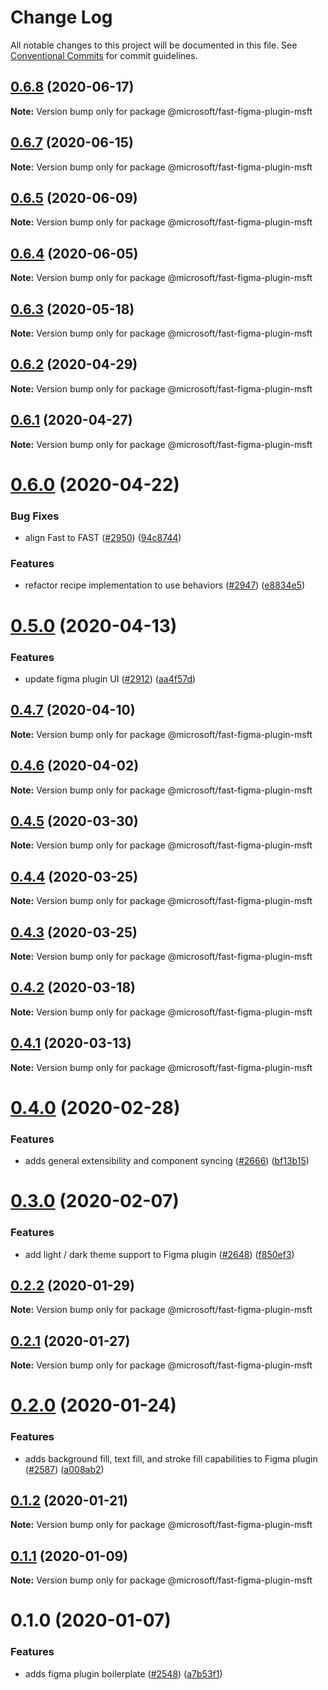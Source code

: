 # Change Log

All notable changes to this project will be documented in this file.
See [Conventional Commits](https://conventionalcommits.org) for commit guidelines.

## [0.6.8](https://github.com/Microsoft/fast-dna/compare/@microsoft/fast-figma-plugin-msft@0.6.7...@microsoft/fast-figma-plugin-msft@0.6.8) (2020-06-17)

**Note:** Version bump only for package @microsoft/fast-figma-plugin-msft





## [0.6.7](https://github.com/Microsoft/fast-dna/compare/@microsoft/fast-figma-plugin-msft@0.6.6...@microsoft/fast-figma-plugin-msft@0.6.7) (2020-06-15)

**Note:** Version bump only for package @microsoft/fast-figma-plugin-msft





## [0.6.5](https://github.com/Microsoft/fast-dna/compare/@microsoft/fast-figma-plugin-msft@0.6.4...@microsoft/fast-figma-plugin-msft@0.6.5) (2020-06-09)

**Note:** Version bump only for package @microsoft/fast-figma-plugin-msft





## [0.6.4](https://github.com/Microsoft/fast-dna/compare/@microsoft/fast-figma-plugin-msft@0.6.3...@microsoft/fast-figma-plugin-msft@0.6.4) (2020-06-05)

**Note:** Version bump only for package @microsoft/fast-figma-plugin-msft





## [0.6.3](https://github.com/Microsoft/fast-dna/compare/@microsoft/fast-figma-plugin-msft@0.6.2...@microsoft/fast-figma-plugin-msft@0.6.3) (2020-05-18)

**Note:** Version bump only for package @microsoft/fast-figma-plugin-msft





## [0.6.2](https://github.com/Microsoft/fast-dna/compare/@microsoft/fast-figma-plugin-msft@0.6.1...@microsoft/fast-figma-plugin-msft@0.6.2) (2020-04-29)

**Note:** Version bump only for package @microsoft/fast-figma-plugin-msft





## [0.6.1](https://github.com/Microsoft/fast-dna/compare/@microsoft/fast-figma-plugin-msft@0.6.0...@microsoft/fast-figma-plugin-msft@0.6.1) (2020-04-27)

**Note:** Version bump only for package @microsoft/fast-figma-plugin-msft





# [0.6.0](https://github.com/Microsoft/fast-dna/compare/@microsoft/fast-figma-plugin-msft@0.5.0...@microsoft/fast-figma-plugin-msft@0.6.0) (2020-04-22)


### Bug Fixes

* align Fast to FAST ([#2950](https://github.com/Microsoft/fast-dna/issues/2950)) ([94c8744](https://github.com/Microsoft/fast-dna/commit/94c874455eccbb8609715c7fa96095a226428813))


### Features

* refactor recipe implementation to use behaviors ([#2947](https://github.com/Microsoft/fast-dna/issues/2947)) ([e8834e5](https://github.com/Microsoft/fast-dna/commit/e8834e5c1d322ce0681e53e5d4cbba1ec112d76d))





# [0.5.0](https://github.com/Microsoft/fast-dna/compare/@microsoft/fast-figma-plugin-msft@0.4.7...@microsoft/fast-figma-plugin-msft@0.5.0) (2020-04-13)


### Features

* update figma plugin UI ([#2912](https://github.com/Microsoft/fast-dna/issues/2912)) ([aa4f57d](https://github.com/Microsoft/fast-dna/commit/aa4f57de6660924dcb910352f21e78d7fe2bba34))





## [0.4.7](https://github.com/Microsoft/fast-dna/compare/@microsoft/fast-figma-plugin-msft@0.4.6...@microsoft/fast-figma-plugin-msft@0.4.7) (2020-04-10)

**Note:** Version bump only for package @microsoft/fast-figma-plugin-msft





## [0.4.6](https://github.com/Microsoft/fast-dna/compare/@microsoft/fast-figma-plugin-msft@0.4.5...@microsoft/fast-figma-plugin-msft@0.4.6) (2020-04-02)

**Note:** Version bump only for package @microsoft/fast-figma-plugin-msft





## [0.4.5](https://github.com/Microsoft/fast-dna/compare/@microsoft/fast-figma-plugin-msft@0.4.4...@microsoft/fast-figma-plugin-msft@0.4.5) (2020-03-30)

**Note:** Version bump only for package @microsoft/fast-figma-plugin-msft





## [0.4.4](https://github.com/Microsoft/fast-dna/compare/@microsoft/fast-figma-plugin-msft@0.4.3...@microsoft/fast-figma-plugin-msft@0.4.4) (2020-03-25)

**Note:** Version bump only for package @microsoft/fast-figma-plugin-msft





## [0.4.3](https://github.com/Microsoft/fast-dna/compare/@microsoft/fast-figma-plugin-msft@0.4.2...@microsoft/fast-figma-plugin-msft@0.4.3) (2020-03-25)

**Note:** Version bump only for package @microsoft/fast-figma-plugin-msft





## [0.4.2](https://github.com/Microsoft/fast-dna/compare/@microsoft/fast-figma-plugin-msft@0.4.1...@microsoft/fast-figma-plugin-msft@0.4.2) (2020-03-18)

**Note:** Version bump only for package @microsoft/fast-figma-plugin-msft





## [0.4.1](https://github.com/Microsoft/fast-dna/compare/@microsoft/fast-figma-plugin-msft@0.4.0...@microsoft/fast-figma-plugin-msft@0.4.1) (2020-03-13)

**Note:** Version bump only for package @microsoft/fast-figma-plugin-msft





# [0.4.0](https://github.com/Microsoft/fast-dna/compare/@microsoft/fast-figma-plugin-msft@0.3.0...@microsoft/fast-figma-plugin-msft@0.4.0) (2020-02-28)


### Features

* adds general extensibility and component syncing ([#2666](https://github.com/Microsoft/fast-dna/issues/2666)) ([bf13b15](https://github.com/Microsoft/fast-dna/commit/bf13b15))





# [0.3.0](https://github.com/Microsoft/fast-dna/compare/@microsoft/fast-figma-plugin-msft@0.2.2...@microsoft/fast-figma-plugin-msft@0.3.0) (2020-02-07)


### Features

* add light / dark theme support to Figma plugin ([#2648](https://github.com/Microsoft/fast-dna/issues/2648)) ([f850ef3](https://github.com/Microsoft/fast-dna/commit/f850ef379cc814540a55b228858adcd70a881d15))





## [0.2.2](https://github.com/Microsoft/fast-dna/compare/@microsoft/fast-figma-plugin-msft@0.2.1...@microsoft/fast-figma-plugin-msft@0.2.2) (2020-01-29)

**Note:** Version bump only for package @microsoft/fast-figma-plugin-msft





## [0.2.1](https://github.com/Microsoft/fast-dna/compare/@microsoft/fast-figma-plugin-msft@0.2.0...@microsoft/fast-figma-plugin-msft@0.2.1) (2020-01-27)

**Note:** Version bump only for package @microsoft/fast-figma-plugin-msft





# [0.2.0](https://github.com/Microsoft/fast-dna/compare/@microsoft/fast-figma-plugin-msft@0.1.2...@microsoft/fast-figma-plugin-msft@0.2.0) (2020-01-24)


### Features

* adds background fill, text fill, and stroke fill capabilities to Figma plugin ([#2587](https://github.com/Microsoft/fast-dna/issues/2587)) ([a008ab2](https://github.com/Microsoft/fast-dna/commit/a008ab295d975f167db481c417ac1bf9f6cc2002))





## [0.1.2](https://github.com/Microsoft/fast-dna/compare/@microsoft/fast-figma-plugin-msft@0.1.1...@microsoft/fast-figma-plugin-msft@0.1.2) (2020-01-21)

**Note:** Version bump only for package @microsoft/fast-figma-plugin-msft





## [0.1.1](https://github.com/Microsoft/fast-dna/compare/@microsoft/fast-figma-plugin-msft@0.1.0...@microsoft/fast-figma-plugin-msft@0.1.1) (2020-01-09)

**Note:** Version bump only for package @microsoft/fast-figma-plugin-msft





# 0.1.0 (2020-01-07)


### Features

* adds figma plugin boilerplate ([#2548](https://github.com/Microsoft/fast-dna/issues/2548)) ([a7b53f1](https://github.com/Microsoft/fast-dna/commit/a7b53f199f6750c8cf1abfff888a7245482b2e33))
